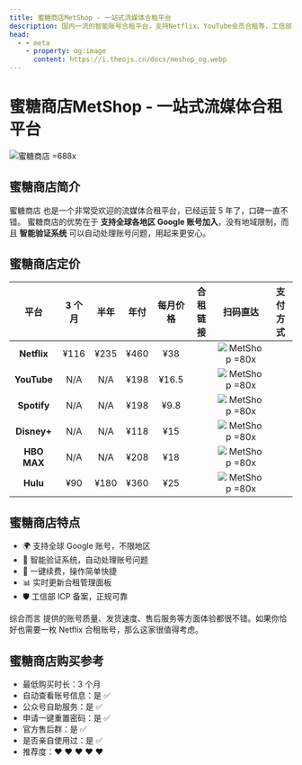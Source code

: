 ```yaml
---
title: 蜜糖商店MetShop - 一站式流媒体合租平台
description: 国内一流的智能账号合租平台，支持Netflix、YouTube会员合租等，工信部ICP备案，安全可靠，快来体验便捷合租服务！
head:
  - - meta
    - property: og:image
      content: https://i.theojs.cn/docs/meshop_og.webp
---
```


# 蜜糖商店MetShop - 一站式流媒体合租平台

![蜜糖商店 =688x](https://i.theojs.cn/docs/meshop_og.webp '专注于提供各种流媒体账号的合租平台')

## 蜜糖商店简介

蜜糖商店 也是一个非常受欢迎的流媒体合租平台，已经运营 5 年了，口碑一直不错。 蜜糖商店的优势在于 **支持全球各地区 Google 账号加入**，没有地域限制，而且 **智能验证系统** 可以自动处理账号问题，用起来更安心。

## 蜜糖商店定价 <Badge text="优惠码: theomt" />

|    平台     | 3 个月 | 半年 | 年付 | 每月价格 |                                       合租链接                                       |                        扫码直达                        |                                       支付方式                                       |
| :---------: | :----: | :--: | :--: | :------: | :----------------------------------------------------------------------------------: | :----------------------------------------------------: | :----------------------------------------------------------------------------------: |
| **Netflix** |  ¥116  | ¥235 | ¥460 |   ¥38    | <Pill name="立即购买" link="https://itheo.top/metshop" rel="sponsored noreferrer" /> | ![MetShop =80x](https://i.theojs.cn/docs/MetShop.webp) | <iconify-icon icon="bi:alipay" style="color: #1677FF;font-size:24px"></iconify-icon> |
| **YouTube** |  N/A   | N/A  | ¥198 |  ¥16.5   | <Pill name="立即购买" link="https://itheo.top/metshop" rel="sponsored noreferrer" /> | ![MetShop =80x](https://i.theojs.cn/docs/MetShop.webp) | <iconify-icon icon="bi:alipay" style="color: #1677FF;font-size:24px"></iconify-icon> |
| **Spotify** |  N/A   | N/A  | ¥198 |   ¥9.8   | <Pill name="立即购买" link="https://itheo.top/metshop" rel="sponsored noreferrer" /> | ![MetShop =80x](https://i.theojs.cn/docs/MetShop.webp) | <iconify-icon icon="bi:alipay" style="color: #1677FF;font-size:24px"></iconify-icon> |
| **Disney+** |  N/A   | N/A  | ¥118 |   ¥15    | <Pill name="立即购买" link="https://itheo.top/metshop" rel="sponsored noreferrer" /> | ![MetShop =80x](https://i.theojs.cn/docs/MetShop.webp) | <iconify-icon icon="bi:alipay" style="color: #1677FF;font-size:24px"></iconify-icon> |
| **HBO MAX** |  N/A   | N/A  | ¥208 |   ¥18    | <Pill name="立即购买" link="https://itheo.top/metshop" rel="sponsored noreferrer" /> | ![MetShop =80x](https://i.theojs.cn/docs/MetShop.webp) | <iconify-icon icon="bi:alipay" style="color: #1677FF;font-size:24px"></iconify-icon> |
|  **Hulu**   |  ¥90   | ¥180 | ¥360 |   ¥25    | <Pill name="立即购买" link="https://itheo.top/metshop" rel="sponsored noreferrer" /> | ![MetShop =80x](https://i.theojs.cn/docs/MetShop.webp) | <iconify-icon icon="bi:alipay" style="color: #1677FF;font-size:24px"></iconify-icon> |

## 蜜糖商店特点

- 🌍 支持全球 Google 账号，不限地区
- 🤖 智能验证系统，自动处理账号问题
- 🔄 一键续费，操作简单快捷
- 📊 实时更新合租管理面板
- 🛡️ 工信部 ICP 备案，正规可靠

综合而言 <Pill name="蜜糖商店" link="https://itheo.top/metshop" image="https://metshop.cn/img/simpLogo.1b5c58e1.png" alt="蜜糖商店图标" rel="sponsored noreferrer" /> 提供的账号质量、发货速度、售后服务等方面体验都很不错。如果你恰好也需要一枚 Netflix 合租账号，那么这家很值得考虑。

## 蜜糖商店购买参考

- 最低购买时长：3 个月
- 自动查看账号信息：是 ✅
- 公众号自助服务：是 ✅
- 申请一键重置密码：是 ✅
- 官方售后群：是 ✅
- 是否亲自使用过：是 ✅
- 推荐度：❤ ❤ ❤ ❤ ❤
